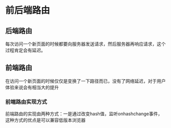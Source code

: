 # 前后端路由

## 后端路由

每次访问一个新页面的时候都要向服务器发送请求，然后服务器再响应请求，这个过程肯定会有延迟。

## 前端路由

在访问一个新页面的时候仅仅是变换了一下路径而已，没有了网络延迟，对于用户体验来说会有相当大的提升

### 前端路由实现方式

前端路由的实现由两种方式：一是通过改变hash值，监听onhashchange事件，这种方式的优点是可以兼容低版本浏览器